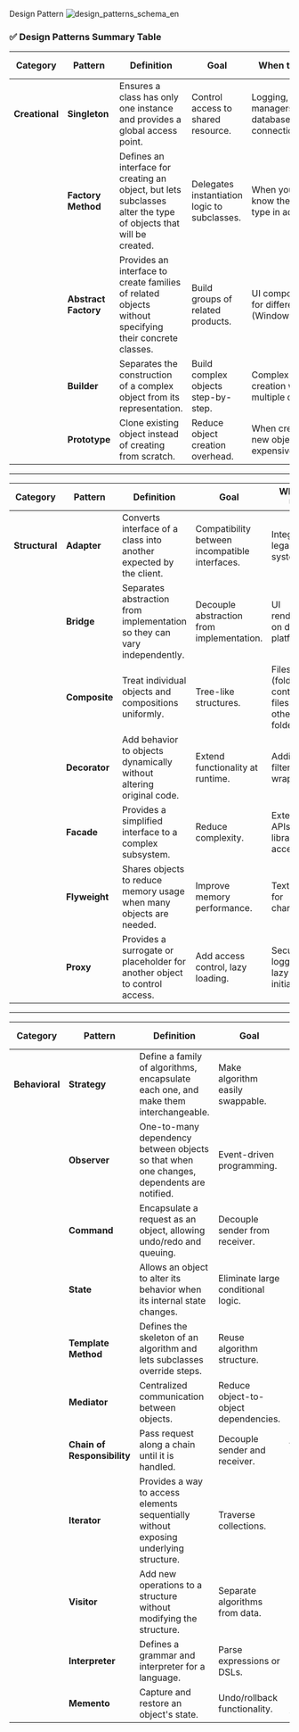 Design Pattern 
![design_patterns_schema_en](https://github.com/user-attachments/assets/0d0dc0dc-3c94-41a6-b4df-001ab563bcf5)



### ✅ **Design Patterns Summary Table**

| Category | Pattern | Definition | Goal | When to Use | Real-world Java Example |
|----------|---------|------------|------|--------------|--------------------------|
| **Creational** | **Singleton** | Ensures a class has only one instance and provides a global access point. | Control access to shared resource. | Logging, config managers, database connections. | `Runtime.getRuntime()` |
|  | **Factory Method** | Defines an interface for creating an object, but lets subclasses alter the type of objects that will be created. | Delegates instantiation logic to subclasses. | When you don't know the object type in advance. | `Calendar.getInstance()` |
|  | **Abstract Factory** | Provides an interface to create families of related objects without specifying their concrete classes. | Build groups of related products. | UI components for different OS (Windows/Mac). | `DocumentBuilderFactory` |
|  | **Builder** | Separates the construction of a complex object from its representation. | Build complex objects step-by-step. | Complex object creation with multiple options. | `StringBuilder`, `Lombok @Builder` |
|  | **Prototype** | Clone existing object instead of creating from scratch. | Reduce object creation overhead. | When creating new objects is expensive. | `Object.clone()` |

---

| Category | Pattern | Definition | Goal | When to Use | Real-world Java Example |
|----------|---------|------------|------|--------------|--------------------------|
| **Structural** | **Adapter** | Converts interface of a class into another expected by the client. | Compatibility between incompatible interfaces. | Integrating legacy systems. | `InputStreamReader`, `Arrays.asList()` |
|  | **Bridge** | Separates abstraction from implementation so they can vary independently. | Decouple abstraction from implementation. | UI rendering on different platforms. | JDBC drivers |
|  | **Composite** | Treat individual objects and compositions uniformly. | Tree-like structures. | Filesystem (folder contains files or other folders). | `Component` in Swing |
|  | **Decorator** | Add behavior to objects dynamically without altering original code. | Extend functionality at runtime. | Adding filters or wrappers. | `BufferedReader`, `HttpServletRequestWrapper` |
|  | **Facade** | Provides a simplified interface to a complex subsystem. | Reduce complexity. | External APIs or library access. | `javax.faces.context.FacesContext` |
|  | **Flyweight** | Shares objects to reduce memory usage when many objects are needed. | Improve memory performance. | Text editors for characters. | `Integer.valueOf()` (caching) |
|  | **Proxy** | Provides a surrogate or placeholder for another object to control access. | Add access control, lazy loading. | Security, logging, lazy initialization. | `java.lang.reflect.Proxy` |

---

| Category | Pattern | Definition | Goal | When to Use | Real-world Java Example |
|----------|---------|------------|------|--------------|--------------------------|
| **Behavioral** | **Strategy** | Define a family of algorithms, encapsulate each one, and make them interchangeable. | Make algorithm easily swappable. | Sorting strategies, payment modes. | `Comparator`, `Collections.sort()` |
|  | **Observer** | One-to-many dependency between objects so that when one changes, dependents are notified. | Event-driven programming. | UI events, pub-sub systems. | `java.util.Observer` (deprecated), `PropertyChangeListener` |
|  | **Command** | Encapsulate a request as an object, allowing undo/redo and queuing. | Decouple sender from receiver. | Task scheduling, command queue. | `Runnable`, `ActionListener` |
|  | **State** | Allows an object to alter its behavior when its internal state changes. | Eliminate large conditional logic. | Finite State Machines (FSM). | `Thread` states |
|  | **Template Method** | Defines the skeleton of an algorithm and lets subclasses override steps. | Reuse algorithm structure. | Common steps across different modules. | `AbstractList` |
|  | **Mediator** | Centralized communication between objects. | Reduce object-to-object dependencies. | Chat apps, UI coordination. | `java.util.Timer`, `java.util.concurrent.ExecutorService` |
|  | **Chain of Responsibility** | Pass request along a chain until it is handled. | Decouple sender and receiver. | Logging, filters, support systems. | Servlet Filters, Logger Chains |
|  | **Iterator** | Provides a way to access elements sequentially without exposing underlying structure. | Traverse collections. | Looping over collections. | `Iterator`, `ListIterator` |
|  | **Visitor** | Add new operations to a structure without modifying the structure. | Separate algorithms from data. | Compilers, document processors. | `FileVisitor`, `javax.lang.model.element.ElementVisitor` |
|  | **Interpreter** | Defines a grammar and interpreter for a language. | Parse expressions or DSLs. | Expression evaluation. | Expression parsers |
|  | **Memento** | Capture and restore an object's state. | Undo/rollback functionality. | Undo systems, versioning. | `Serializable` with deep copy |
